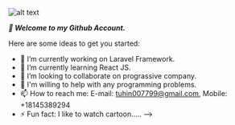 ![alt text](https://github.com/MHT-IMRAN/MHT-IMRAN/blob/master/Hai(1).png?raw=true)

***:rose: Welcome to my Github Account.***

Here are some ideas to get you started:

- 🔭 I’m currently working on Laravel Framework.
- 🌱 I’m currently learning React JS.
- 👯 I’m looking to collaborate on prograssive company.
- 🤔 I'm willing to help with any programming problems.
- 📫 How to reach me: E-mail: tuhin007799@gmail.com, Mobile: +18145389294
- ⚡ Fun fact: I like to watch cartoon.....
-->

